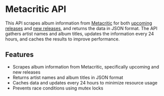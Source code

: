 # Metacritic API

This API scrapes album information from [Metacritic](https://www.metacritic.com/) for both [upcoming releases](https://www.metacritic.com/browse/albums/release-date/coming-soon/) and [new releases](https://www.metacritic.com/browse/albums/release-date/new-releases/date), and returns the data in JSON format. The API gathers artist names and album titles, updates the information every 24 hours, and caches the results to improve performance.

## Features

- Scrapes album information from Metacritic, specifically upcoming and new releases
- Returns artist names and album titles in JSON format
- Caches data and updates every 24 hours to minimize resource usage
- Prevents race conditions using mutex locks
